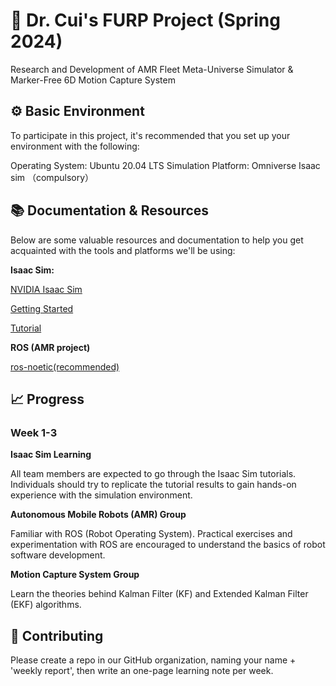 
# :robot: Dr. Cui's FURP Project (Spring 2024)
Research and Development of AMR Fleet Meta-Universe Simulator & Marker-Free 6D Motion Capture System 

## :gear: Basic Environment
To participate in this project, it's recommended that you set up your environment with the following:

Operating System: Ubuntu 20.04 LTS
Simulation Platform: Omniverse Isaac sim （compulsory）
 
## :books: Documentation & Resources
Below are some valuable resources and documentation to help you get acquainted with the tools and platforms we'll be using:

**Isaac Sim:**

[NVIDIA Isaac Sim](https://developer.nvidia.com/isaac-sim)

[Getting Started](https://docs.omniverse.nvidia.com/isaacsim/latest/core_api_tutorials/tutorial_core_hello_world.html)

[Tutorial](https://www.bilibili.com/video/BV1Cs4y1a7hS/?share_source=copy_web&vd_source=fc0fccd172256256b42fd83530583747)

**ROS (AMR project)**

[ros-noetic(recommended)](https://www.ros.org/)

## :chart_with_upwards_trend: Progress
### Week 1-3
**Isaac Sim Learning**

All team members are expected to go through the Isaac Sim tutorials.
Individuals should try to replicate the tutorial results to gain hands-on experience with the simulation environment.

**Autonomous Mobile Robots (AMR) Group**

Familiar with ROS (Robot Operating System).
Practical exercises and experimentation with ROS are encouraged to understand the basics of robot software development.

**Motion Capture System Group**

Learn the theories behind Kalman Filter (KF) and Extended Kalman Filter (EKF) algorithms. 



## :raising_hand: Contributing
Please create a repo in our GitHub organization, naming your name + 'weekly report', then write an one-page learning note per week.
